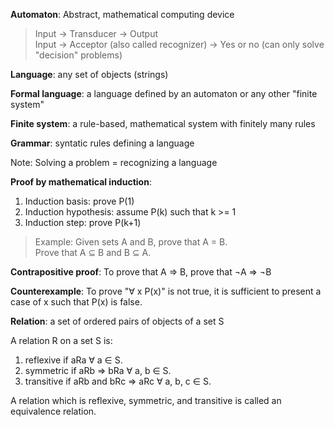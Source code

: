 **Automaton**: Abstract, mathematical computing device

>Input	→ Transducer → Output <br/>
Input	→ Acceptor (also called recognizer) → Yes or no (can only solve "decision" problems)

**Language**: any set of objects (strings)

**Formal language**: a language defined by an automaton or any other "finite system"

**Finite system**: a rule-based, mathematical system with finitely many rules

**Grammar**: syntatic rules defining a language

Note: Solving a problem = recognizing a language

**Proof by mathematical induction**:
  1. Induction basis: prove P(1)
  2. Induction hypothesis: assume P(k) such that k >= 1
  3. Induction step: prove P(k+1)

> Example: Given sets A and B, prove that A = B. <br/>
  Prove that A ⊆ B and B ⊆ A.

**Contrapositive proof**: To prove that A ⇒ B, prove that ¬A ⇒ ¬B

**Counterexample**: To prove "∀ x P(x)" is not true, it is sufficient to present a case of x such that P(x) is false.

**Relation**: a set of ordered pairs of objects of a set S

A relation R on a set S is:
  1. reflexive if aRa ∀ a ∈ S.
  2. symmetric if aRb ⇒ bRa ∀ a, b ∈ S.
  3. transitive if aRb and bRc ⇒ aRc ∀ a, b, c ∈ S.
  
A relation which is reflexive, symmetric, and transitive is called an equivalence relation.

  

